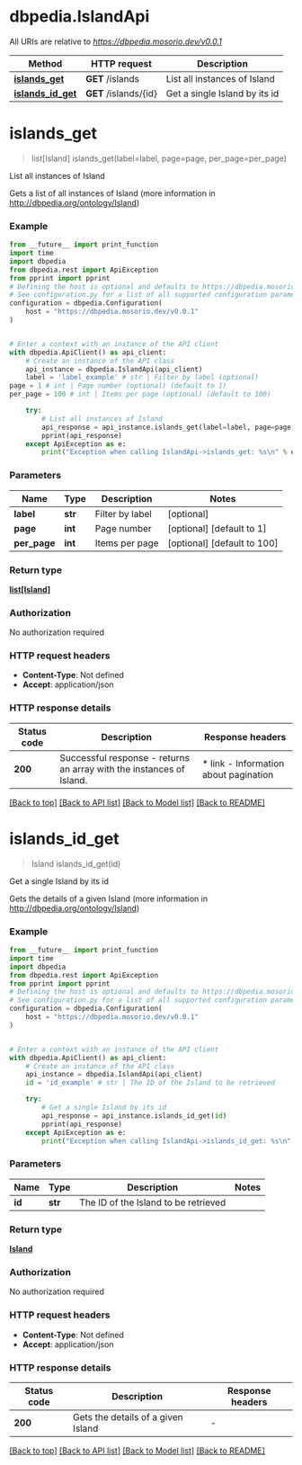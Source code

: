 # dbpedia.IslandApi

All URIs are relative to *https://dbpedia.mosorio.dev/v0.0.1*

Method | HTTP request | Description
------------- | ------------- | -------------
[**islands_get**](IslandApi.md#islands_get) | **GET** /islands | List all instances of Island
[**islands_id_get**](IslandApi.md#islands_id_get) | **GET** /islands/{id} | Get a single Island by its id


# **islands_get**
> list[Island] islands_get(label=label, page=page, per_page=per_page)

List all instances of Island

Gets a list of all instances of Island (more information in http://dbpedia.org/ontology/Island)

### Example

```python
from __future__ import print_function
import time
import dbpedia
from dbpedia.rest import ApiException
from pprint import pprint
# Defining the host is optional and defaults to https://dbpedia.mosorio.dev/v0.0.1
# See configuration.py for a list of all supported configuration parameters.
configuration = dbpedia.Configuration(
    host = "https://dbpedia.mosorio.dev/v0.0.1"
)


# Enter a context with an instance of the API client
with dbpedia.ApiClient() as api_client:
    # Create an instance of the API class
    api_instance = dbpedia.IslandApi(api_client)
    label = 'label_example' # str | Filter by label (optional)
page = 1 # int | Page number (optional) (default to 1)
per_page = 100 # int | Items per page (optional) (default to 100)

    try:
        # List all instances of Island
        api_response = api_instance.islands_get(label=label, page=page, per_page=per_page)
        pprint(api_response)
    except ApiException as e:
        print("Exception when calling IslandApi->islands_get: %s\n" % e)
```

### Parameters

Name | Type | Description  | Notes
------------- | ------------- | ------------- | -------------
 **label** | **str**| Filter by label | [optional] 
 **page** | **int**| Page number | [optional] [default to 1]
 **per_page** | **int**| Items per page | [optional] [default to 100]

### Return type

[**list[Island]**](Island.md)

### Authorization

No authorization required

### HTTP request headers

 - **Content-Type**: Not defined
 - **Accept**: application/json

### HTTP response details
| Status code | Description | Response headers |
|-------------|-------------|------------------|
**200** | Successful response - returns an array with the instances of Island. |  * link - Information about pagination <br>  |

[[Back to top]](#) [[Back to API list]](../README.md#documentation-for-api-endpoints) [[Back to Model list]](../README.md#documentation-for-models) [[Back to README]](../README.md)

# **islands_id_get**
> Island islands_id_get(id)

Get a single Island by its id

Gets the details of a given Island (more information in http://dbpedia.org/ontology/Island)

### Example

```python
from __future__ import print_function
import time
import dbpedia
from dbpedia.rest import ApiException
from pprint import pprint
# Defining the host is optional and defaults to https://dbpedia.mosorio.dev/v0.0.1
# See configuration.py for a list of all supported configuration parameters.
configuration = dbpedia.Configuration(
    host = "https://dbpedia.mosorio.dev/v0.0.1"
)


# Enter a context with an instance of the API client
with dbpedia.ApiClient() as api_client:
    # Create an instance of the API class
    api_instance = dbpedia.IslandApi(api_client)
    id = 'id_example' # str | The ID of the Island to be retrieved

    try:
        # Get a single Island by its id
        api_response = api_instance.islands_id_get(id)
        pprint(api_response)
    except ApiException as e:
        print("Exception when calling IslandApi->islands_id_get: %s\n" % e)
```

### Parameters

Name | Type | Description  | Notes
------------- | ------------- | ------------- | -------------
 **id** | **str**| The ID of the Island to be retrieved | 

### Return type

[**Island**](Island.md)

### Authorization

No authorization required

### HTTP request headers

 - **Content-Type**: Not defined
 - **Accept**: application/json

### HTTP response details
| Status code | Description | Response headers |
|-------------|-------------|------------------|
**200** | Gets the details of a given Island |  -  |

[[Back to top]](#) [[Back to API list]](../README.md#documentation-for-api-endpoints) [[Back to Model list]](../README.md#documentation-for-models) [[Back to README]](../README.md)

